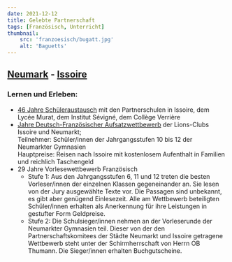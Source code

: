 ```yaml
---
date: 2021-12-12
title: Gelebte Partnerschaft
tags: [Französisch, Unterricht]
thumbnail: 
    src: 'franzoesisch/bugatt.jpg'
    alt: 'Baguetts'
---
```

## [Neumark](https://www.neumarkt.de) - [Issoire](https://www.issoire.fr)
### Lernen und Erleben:
- <u>46 Jahre Schüleraustausch</u> mit den Partnerschulen in Issoire, dem Lycée Murat, dem Institut Sévigné, dem Collège Verrière
- <u>Jahre Deutsch-Französischer Aufsatzwettbewerb</u> der Lions-Clubs Issoire und Neumarkt; <br>
Teilnehmer:  Schüler/innen der Jahrgangsstufen 10 bis 12 der Neumarkter Gymnasien<br>
Hauptpreise: Reisen nach Issoire mit kostenlosem Aufenthalt in Familien und reichlich Taschengeld
- 29 Jahre Vorlesewettbewerb Französisch <br>
    - Stufe 1:	Aus den Jahrgangsstufen 6, 11 und 12 treten die besten Vorleser/innen der einzelnen Klassen gegeneinander an. Sie lesen von der Jury ausgewählte Texte vor. Die Passagen sind unbekannt, es gibt aber genügend Einlesezeit. Alle am Wettbewerb beteiligten Schüler/innen erhalten als Anerkennung für ihre Leistungen in gestufter Form Geldpreise. <br>
    - Stufe 2:	Die Schulsieger/innen nehmen an der Vorleserunde der Neumarkter Gymnasien teil.
    Dieser von der den Partnerschaftskomitees der Städte Neumarkt und Issoire getragene Wettbewerb steht unter der Schirmherrschaft von Herrn OB Thumann. Die Sieger/innen erhalten Buchgutscheine.